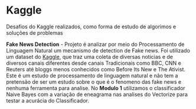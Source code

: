 # Kaggle
Desafios do Kaggle realizados, como forma de estudo de algorimos e soluções de problemas

**Fake News Detection** -
 Projeto é analizar por meio do Processamento de Linguagem Natural um mecanismo de detection de Fake news. Foi utilizado um dataset do [Kaggle](https://www.kaggle.com/jruvika/fake-news-detection), que traz uma coleta de diversas noticias e de diversos canais diferentes desde canais Tradicionais como BBC, CNN e Reuters até bloggs menos conhecidos como Before Its New e The Ativist. Este é um estudo de processamento de linguagem natural e não tem a pretensão de ser um estudo sobre o que é o fenomeno das fake news e nenhuma ferramenta para analise. No **Modulo 1** utilizamos o classificador Naive Bayes com a variação de eneagrama nas analises do Vectorize para testar a acurácia do Classificador.

